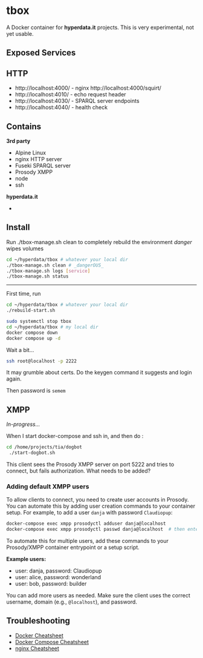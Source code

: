 # tbox

A Docker container for **hyperdata.it** projects. This is very experimental, not yet usable.

## Exposed Services

## HTTP

- http://localhost:4000/ - nginx
  http://localhost:4000/squirt/
- http://localhost:4010/ - echo request header
- http://localhost:4030/ - SPARQL server endpoints
- http://localhost:4040/ - health check

## Contains

**3rd party**

- Alpine Linux
- nginx HTTP server
- Fuseki SPARQL server
- Prosody XMPP
- node
- ssh

**hyperdata.it**

-

## Install

Run ./tbox-manage.sh clean to completely rebuild the environment _danger_ wipes volumes

```sh
cd ~/hyperdata/tbox # whatever your local dir
./tbox-manage.sh clean # _dangerOUS_
./tbox-manage.sh logs [service]
./tbox-manage.sh status
```

---

First time, run

```sh
cd ~/hyperdata/tbox # whatever your local dir
./rebuild-start.sh
```

```sh
sudo systemctl stop tbox
cd ~/hyperdata/tbox # my local dir
docker compose down
docker compose up -d
```

Wait a bit...

```sh
ssh root@localhost -p 2222
```

It may grumble about certs. Do the keygen command it suggests and login again.

Then password is `semem`

## XMPP

*In-progress...*

When I start docker-compose and ssh in, and then do :
```sh
cd /home/projects/tia/dogbot
 ./start-dogbot.sh
``` 
This client sees the Prosody XMPP server on port 5222 and tries to connect, but fails authorization. What needs to be added?

### Adding default XMPP users

To allow clients to connect, you need to create user accounts in Prosody. You can automate this by adding user creation commands to your container setup. For example, to add a user `danja` with password `Claudiopup`:

```sh
docker-compose exec xmpp prosodyctl adduser danja@localhost
docker-compose exec xmpp prosodyctl passwd danja@localhost  # then enter 'Claudiopup' when prompted
```

To automate this for multiple users, add these commands to your Prosody/XMPP container entrypoint or a setup script.

**Example users:**
- user: danja, password: Claudiopup
- user: alice, password: wonderland
- user: bob, password: builder

You can add more users as needed. Make sure the client uses the correct username, domain (e.g., `@localhost`), and password.

## Troubleshooting

- [Docker Cheatsheet](https://docs.docker.com/get-started/docker_cheatsheet.pdf)
- [Docker Compose Cheatsheet](https://devopscycle.com/pdfs/the-ultimate-docker-compose-cheat-sheet.pdf)
- [nginx Cheatsheet](https://www.docdroid.net/ooD0qnV/nginx-cheat-sheet-pdf)
